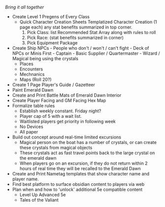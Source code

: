 *Bring it all together*

- Create Level 1 Pregens of Every Class
	- Quick Character Creation Sheets
		Templatized Character Creation (1 page each) any stat benefits summarized in top corner.
        1. Pick Class: list Recommended Stat Array along with rules to roll
        2. Pick Race: (stat benefits summarized in corner)
        3. Pick Equipment Package
- Create Ship NPCs
		- People who don't / won't / can't fight
		- Deck of NPCs or Minis First
		- Captain
		- Basic Supplier / Quartermaster
		- Wizard / Magical being using the crystals
	- Places
	- Encounters
	- Mechnanics
	- Maps (Roll 20?)
- Create 1 Page Player's Guide / Gazetteer
- Paint Emerald Dawn
- Create and Print Battle Mats of Emerald Dawn Interior
- Create Player Facing and GM Facing Hex Map
- Formalize table rules
	- Establish weekly constant. Friday night?
	- Player cap of 5 with a wait list.
	- Waitlisted players get priority in following week
	- No Devices
	- All paper 
- Build out concept around real-time limited excursions
	- Magical person on the boat has a number of crystals, or can create these crystals from magical objects
	- These crystals act as fast travel points back to the large crystal on the emerald dawn
	- When players go on an excursion, if they do not return within 2 hours of real time they will be recalled to the Emerald Dawn
- Create and Print Nametag templates that show character name and player name.
- Find best platform to surface obsidian content to players via web
- Plan when and how to 'unlock' additional 5e compatible content
	- Level Up Advanced 5e
	- Tales of the Valiant